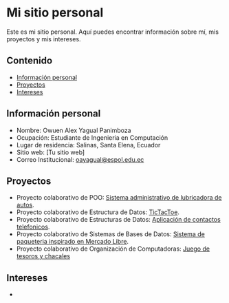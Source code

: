 # Mi sitio personal
Este es mi sitio personal. Aquí puedes encontrar información sobre mí, mis proyectos y mis intereses.
## Contenido
* [Información personal](#información-personal)
* [Proyectos](#proyectos)
* [Intereses](#intereses)
## Información personal
* Nombre: Owuen Alex Yagual Panimboza
* Ocupación: Estudiante de Ingenieria en Computación
* Lugar de residencia: Salinas, Santa Elena, Ecuador
* Sitio web: [Tu sitio web]
* Correo Institucional: oayagual@espol.edu.ec
## Proyectos
* Proyecto colaborativo de POO: [Sistema administrativo de lubricadora de autos](https://github.com/jairrami06/POO-P3-G05.git).
* Proyecto colaborativo de Estructura de Datos: [TicTacToe](https://github.com/DavidlunaT/EDD_2.git).
* Proyecto colaborativo de Estructuras de Datos: [Aplicación de contactos telefonicos](https://github.com/DavidlunaT/G3_Proyecto1_EDD.git).
* Proyecto colaborativo de Sistemas de Bases de Datos: [Sistema de paqueteria inspirado en Mercado Libre](https://github.com/m-alvaradox/MercadoLibre.git).
* Proyecto colaborativo de Organización de Computadoras: [Juego de tesoros y chacales](https://github.com/paixram/proyecto1POrganizacion.git)
## Intereses
* 


<!--
**OwuenYagual/OwuenYagual** is a ✨ _special_ ✨ repository because its `README.md` (this file) appears on your GitHub profile.

Here are some ideas to get you started:

- 🔭 I’m currently working on ...
- 🌱 I’m currently learning ...
- 👯 I’m looking to collaborate on ...
- 🤔 I’m looking for help with ...
- 💬 Ask me about ...
- 📫 How to reach me: ...
- 😄 Pronouns: ...
- ⚡ Fun fact: ...
-->
